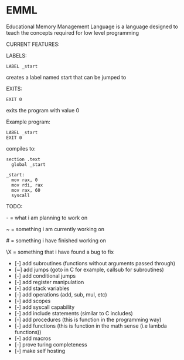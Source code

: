 # EMML
Educational Memory Management Language is a language designed to teach the concepts required for low level programming

CURRENT FEATURES:

  LABELS:

  ```
  LABEL _start
  ```
  creates a label named start that can be jumped to
  
  EXITS:
  
  ```
  EXIT 0
  ```
    
  exits the program with value 0

Example program:
```
LABEL _start
EXIT 0
```

compiles to:
```x86asm
section .text
  global _start

_start:
  mov rax, 0
  mov rdi, rax
  mov rax, 60
  syscall
```

TODO:

\- = what i am planning to work on

~ = something i am currently working on

\# = something i have finished working on

\X = something that i have found a bug to fix


- [-] add subroutines (functions without arguments passed through)
- [~] add jumps (goto in C for example, callsub for subroutines)
- [-] add conditional jumps
- [-] add register manipulation
- [-] add stack variables
- [-] add operations (add, sub, mul, etc)
- [-] add scopes
- [-] add syscall capability
- [-] add include statements (similar to C includes)
- [-] add procedures (this is function in the programming way)
- [-] add functions (this is function in the math sense (i.e lambda functions))
- [-] add macros
- [-] prove turing completeness
- [-] make self hosting
